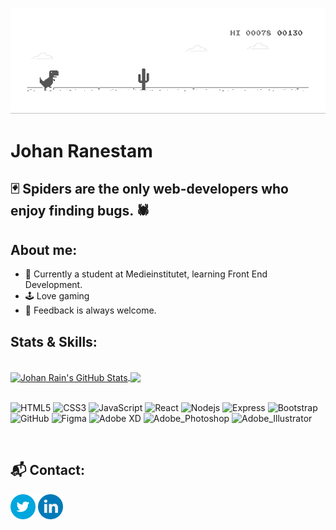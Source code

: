 ![banner](https://github.com/johan-rain/johan-rain/blob/main/dino.gif)

# Johan Ranestam

## 🃏 Spiders are the only web-developers who enjoy finding bugs. 🕷

## About me:
- 🌱 Currently a student at Medieinstitutet, learning Front End Development.
- 🕹 Love gaming
- 🙏 Feedback is always welcome.

<!--
**johan-rain/johan-rain** is a ✨ _special_ ✨ repository because its `README.md` (this file) appears on your GitHub profile.

Here are some ideas to get you started:

- 🔭 I’m currently working on ...
- 🌱 I’m currently learning ...
- 👯 I’m looking to collaborate on ...
- 🤔 I’m looking for help with ...
- 💬 Ask me about ...
- 📫 How to reach me: ...
- 😄 Pronouns: ...
- ⚡ Fun fact: ...
-->

## Stats & Skills:
<br>
<a href="https://github.com/johan-rain">
  <img align="center" src="https://github-readme-stats.vercel.app/api?username=johan-rain&show_icons=true&theme=noctis_minimus&line_height=27" alt="Johan Rain's GitHub Stats" />
</a>
<a href="https://github.com/johan-rain">
  <img align="center" src="https://github-readme-stats.vercel.app/api/top-langs/?username=johan-rain&theme=noctis_minimus" />
</a>

<br>
<br>

![HTML5](https://img.shields.io/badge/-HTML5-1d1f21?style=for-the-badge&logo=html5&logoColor=E34F26)
![CSS3](https://img.shields.io/badge/-CSS3-1d1f21?style=for-the-badge&logo=css3&logoColor=1572B6)
![JavaScript](https://img.shields.io/badge/-JavaScript-1d1f21?style=for-the-badge&logo=javascript)
![React](https://img.shields.io/badge/React-20232A?style=for-the-badge&logo=react&logoColor=61DAFB)
![Nodejs](https://img.shields.io/badge/-Nodejs-1d1f21?style=for-the-badge&logo=node.js)
![Express](https://img.shields.io/badge/-Express-1d1f21?style=for-the-badge&logo=express)
![Bootstrap](https://img.shields.io/badge/-Bootstrap-1d1f21?style=for-the-badge&logo=bootstrap&logoColor=563D7C)
![GitHub](https://img.shields.io/badge/-GitHub-1d1f21?style=for-the-badge&logo=github)
![Figma](https://img.shields.io/badge/-Figma-1d1f21?style=for-the-badge&logo=figma)
![Adobe XD](https://img.shields.io/badge/-Adobe_XD-1d1f21?style=for-the-badge&logo=adobexd)
![Adobe_Photoshop](https://img.shields.io/badge/-Adobe_Photoshop-1d1f21?style=for-the-badge&logo=adobephotoshop)
![Adobe_Illustrator](https://img.shields.io/badge/-Adobe_Illustrator-1d1f21?style=for-the-badge&logo=adobeillustrator)

<br>

## 📬 Contact:

[<img src="https://github.com/johan-rain/johan-rain/blob/main/twitter-icon.png" height="40em" align="center"/>](https://twitter.com/johan_rain_)
[<img src="https://github.com/johan-rain/johan-rain/blob/main/li-icon.png" height="40em" align="center" />](https://www.linkedin.com/in/johan-ranestam-129412220/)
